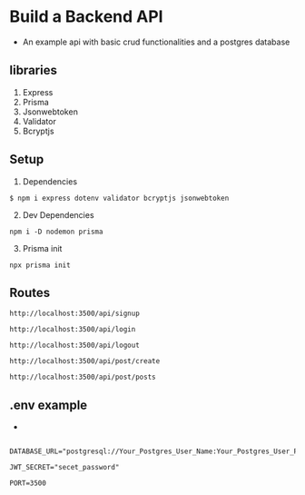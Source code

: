# Build a Backend API

- An example api with basic crud functionalities and a postgres database

## libraries

1. Express
2. Prisma
3. Jsonwebtoken
4. Validator
5. Bcryptjs

## Setup

1. Dependencies

```
$ npm i express dotenv validator bcryptjs jsonwebtoken
```

2. Dev Dependencies

```
npm i -D nodemon prisma
```

3. Prisma init

```
npx prisma init
```

## Routes

```
http://localhost:3500/api/signup

```

```
http://localhost:3500/api/login

```

```
http://localhost:3500/api/logout

```

```
http://localhost:3500/api/post/create

```

```
http://localhost:3500/api/post/posts

```

## .env example

-

```

DATABASE_URL="postgresql://Your_Postgres_User_Name:Your_Postgres_User_Password@localhost:5432/Your_Database_Name"

JWT_SECRET="secet_password"

PORT=3500

```
